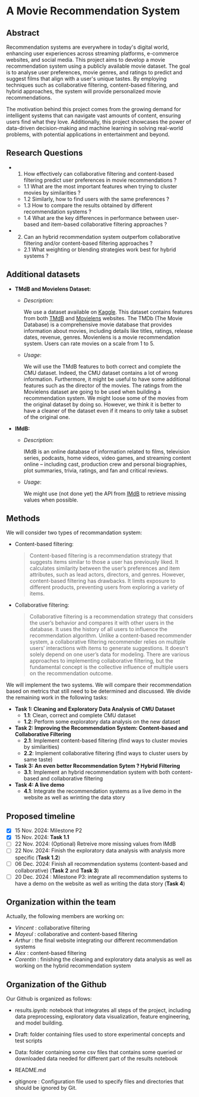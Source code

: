 # A Movie Recommendation System
## Abstract
Recommendation systems are everywhere in today's digital world, enhancing user experiences across streaming platforms, e-commerce websites, and social media. This project aims to develop a movie recommendation system using a publicly available movie dataset. The goal is to analyse user preferences, movie genres, and ratings to predict and suggest films that align with a user's unique tastes. By employing techniques such as collaborative filtering, content-based filtering, and hybrid approaches, the system will provide personalized movie recommendations.

The motivation behind this project comes from the growing demand for intelligent systems that can navigate vast amounts of content, ensuring users find what they love. Additionally, this project showcases the power of data-driven decision-making and machine learning in solving real-world problems, with potential applications in entertainment and beyond.

## Research Questions
- 1. How effectively can collaborative filtering and content-based filtering predict user preferences in movie recommendations ?
   - 1.1 What are the most important features when trying to cluster movies by similarities ?
   - 1.2 Similarly, how to find users with the same preferences ?
   - 1.3 How to compare the results obtained by different recommendation systems ?
   - 1.4 What are the key differences in performance between user-based and item-based collaborative filtering approaches ?
- 2. Can an hybrid recommendation system outperfom collaborative filtering and/or content-based filtering approaches ?
   - 2.1 What weighting or blending strategies work best for hybrid systems ?  
   
## Additional datasets
- __TMdB and Movielens Dataset:__
  
   - _Description_:
     
     We use a dataset available on [Kaggle](https://www.kaggle.com/datasets/rounakbanik/the-movies-dataset). This dataset contains features from both [TMdB](https://www.themoviedb.org/) and [Movielens](https://grouplens.org/datasets/movielens/) websites. The TMDb (The Movie Database) is a comprehensive movie database that provides information about movies, including details like titles, ratings, release dates, revenue, genres. Movienlens is a movie recommendation system. Users can rate movies on a scale from 1 to 5.
     
   - _Usage_:
     
     We will use the TMdB features to both correct and complete the CMU dataset. Indeed, the CMU dataset contains a lot of wrong information. Furthermore, it might be useful to have some additional features such as the director of the movies. The ratings from the Movielens dataset are going to be used when building a recommendation system. We might loose some of the movies from the original dataset by doing so. However, we think it is better to have a cleaner of the dataset even if it means to only take a subset of the original one.
     
- __IMdB:__

  - _Description_:
 
    IMdB is an online database of information related to films, television series, podcasts, home videos, video games, and streaming content online – including cast, production crew and personal biographies, plot summaries, trivia, ratings, and fan and critical reviews.
  
   - _Usage_:
     
     We might use (not done yet) the API from [IMdB](https://www.imdb.com/) to retrieve missing values when possible.
  
## Methods
We will consider two types of recommandation system: 
- Content-based filtering:
  
  > Content-based filtering is a recommendation strategy that suggests items similar to those a user has previously liked. It calculates similarity between the user’s preferences and item attributes, such as lead actors, directors, and genres. However, content-based filtering has drawbacks. It limits exposure to different products, preventing users from exploring a variety of items.

- Collaborative filtering:

  > Collaborative filtering is a recommendation strategy that considers the user’s behavior and compares it with other users in the database. It uses the history of all users to influence the recommendation algorithm. Unlike a content-based recommender system, a collaborative filtering recommender relies on multiple users’ interactions with items to generate suggestions. It doesn’t solely depend on one user’s data for modeling. There are various approaches to implementing collaborative filtering, but the fundamental concept is the collective influence of multiple users on the recommendation outcome.

We will implement the two systems. We will compare their recommendation based on metrics that still need to be determined and discussed. We divide the remaining work in the following tasks:


- __Task 1: Cleaning and Exploratory Data Analysis of CMU Dataset__
   - __1.1__: Clean, correct and complete CMU dataset 
   - __1.2__: Perform some exploratory data analysis on the new dataset
- __Task 2: Improving the Recommendation System: Content-based and Collaborative Filtering__      
   - __2.1__: Implement content-based filtering (find ways to cluster movies by similarities)         
   - __2.2__: Implement collaborative filtering (find ways to cluster users by same taste)  
- __Task 3: An even better Recommendation Sytem ? Hybrid Filtering__
   - __3.1__: Implement an hybrid recommendation system with both content-based and collaborative filtering
- __Task 4: A live demo__
   - __4.1__: Integrate the recommendation systems as a live demo in the website as well as wrinting the data story 
     
## Proposed timeline 
- [x] 15 Nov. 2024: Milestone P2
- [x] 15 Nov. 2024: __Task 1.1__
- [ ] 22 Nov. 2024: (Optional) Retreive more missing values from IMdB
- [ ] 22 Nov. 2024: Finish the exploratory data analysis with analysis more specific (__Task 1.2__)
- [ ] 06 Dec. 2024: Finish all recommendation systems (content-based and collaborative) (__Task 2__ and __Task 3__)
- [ ] 20 Dec. 2024 : Milestone P3: integrate all recommendation systems to have a demo on the website as well as writing the data story (__Task 4__)

## Organization within the team
Actually, the following members are working on:
- _Vincent_ : collaborative filtering
- _Mayeul_ : collaborative and content-based filtering
- _Arthur_ : the final website integrating our different recommendation systems
- _Alex_ : content-based filtering
- _Corentin_ : finishing the cleaning and exploratory data analysis as well as working on the hybrid recommendation system
  
## Organization of the Github
Our Github is organized as follows:
- results.ipynb: notebook that integrates all steps of the project, including data preprocessing, exploratory data visualization, feature engineering, and model building.
  
- Draft: folder containing files used to store experimental concepts and test scripts
- Data: folder containing some csv files that contains some queried or downloaded data needed for different part of the results notebook
- README.md
- gitignore : Configuration file used to specify files and directories that should be ignored by Git. 

